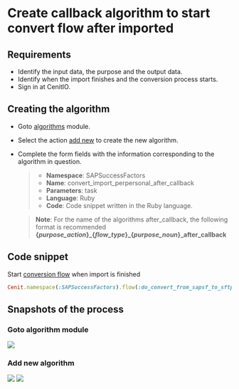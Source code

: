 # Create callback algorithm to start convert flow after imported

## Requirements

* Identify the input data, the purpose and the output data.[<i class="fa fa-external-link" aria-hidden="true"></i>](https://cenit-io.github.io/docs/#/algorithms?id=algorithm39s-attributes)
* Identify when the import finishes and the conversion process starts.
* Sign in at CenitIO.[<i class="fa fa-external-link" aria-hidden="true"></i>](https://cenit.io/users/sign_in)

## Creating the algorithm

* Goto [algorithms](https://cenit.io/algorithm) module.
* Select the action [add new](https://cenit.io/algorithm/new) to create the new algorithm.
* Complete the form fields with the information corresponding to the algorithm in question.

    >- **Namespace**: SAPSuccessFactors
    >- **Name**: convert_import_perpersonal_after_callback
    >- **Parameters**: task
    >- **Language**: Ruby
    >- **Code**: Code snippet written in the Ruby language.

    > **Note**: For the name of the algorithms after_callback, the following format is recommended **{*purpose_action*}\_{*flow_type*}\_{*purpose_noun*}_after_callback**

## Code snippet

Start [conversion flow](../flows/sftpstore-do_convert_from_sapsf_to_sftpstote_perpersonal.md) when import is finished

```ruby
Cenit.namespace(:SAPSuccessFactors).flow(:do_convert_from_sapsf_to_sftpstore_perpersonal).process if task.state[:skiptoken].nil?
```

## Snapshots of the process

### Goto algorithm module

   ![](assets/snapshots/common-algs/snapshots-001.png)
    
### Add new algorithm

   ![](assets/snapshots/common-algs/snapshots-002.png)
   ![](assets/snapshots/sap-sf-setups-algs/snapshots-005.png)
